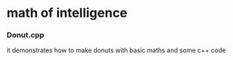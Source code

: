 # math of intelligence


### Donut.cpp
it demonstrates how to make donuts with basic maths and some c++ code
